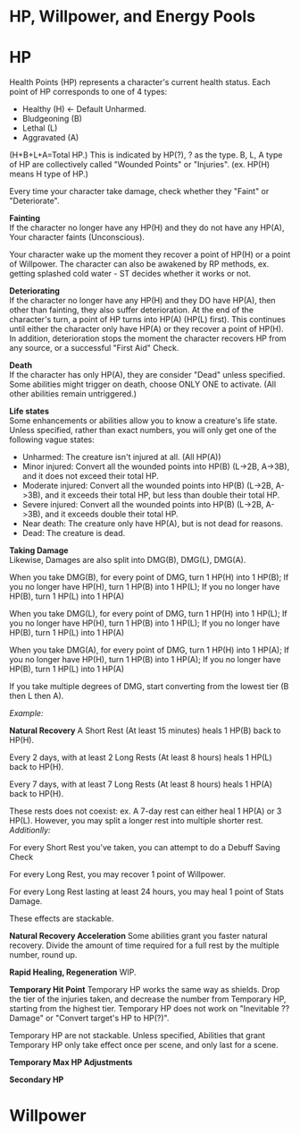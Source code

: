 # HP, Willpower, and Energy Pools

# HP 
Health Points (HP) represents a character's current health status. Each point of HP corresponds to one of 4 types: 

- Healthy (H) <- Default Unharmed.
- Bludgeoning (B)
- Lethal (L)
- Aggravated (A)

(H+B+L+A=Total HP.)
This is indicated by HP(?), ? as the type.
B, L, A type of HP are collectively called "Wounded Points" or "Injuries". 
(ex. HP(H) means H type of HP.)

Every time your character take damage, check whether they "Faint" or "Deteriorate".

**Fainting** <br>
If the character no longer have any HP(H) and they do not have any HP(A), Your character faints (Unconscious).

Your character wake up the moment they recover a point of HP(H) or a point of Willpower.
The character can also be awakened by RP methods, ex. getting splashed cold water - ST decides whether it works or not.


**Deteriorating** <br>
If the character no longer have any HP(H) and they DO have HP(A), then other than fainting, they also suffer deterioration. At the end of the character's turn, a point of HP turns into HP(A) (HP(L) first). This continues until either the character only have HP(A) or they recover a point of HP(H). In addition, deterioration stops the moment the character recovers HP from any source, or a successful "First Aid" Check. 

**Death** <br>
If the character has only HP(A), they are consider "Dead" unless specified. Some abilities might trigger on death, choose ONLY ONE to activate. (All other abilities remain untriggered.)

**Life states** <br>
Some enhancements or abilities allow you to know a creature's life state. Unless specified, rather than exact numbers, you will only get one of the following vague states:

- Unharmed: The creature isn't injured at all. (All HP(A))
- Minor injured: Convert all the wounded points into HP(B) (L->2B, A->3B), and it does not exceed their total HP.
- Moderate injured: Convert all the wounded points into HP(B) (L->2B, A->3B), and it exceeds their total HP, but less than double their total HP.
- Severe injured: Convert all the wounded points into HP(B) (L->2B, A->3B), and it exceeds double their total HP.
- Near death: The creature only have HP(A), but is not dead for reasons.
- Dead: The creature is dead.

**Taking Damage** <br>
Likewise, Damages are also split into DMG(B), DMG(L), DMG(A).


When you take DMG(B), for every point of DMG, turn 1 HP(H) into 1 HP(B); If you no longer have HP(H), turn 1 HP(B) into 1 HP(L); If you no longer have HP(B), turn 1 HP(L) into 1 HP(A) 

When you take DMG(L), for every point of DMG, turn 1 HP(H) into 1 HP(L); If you no longer have HP(H), turn 1 HP(B) into 1 HP(L); If you no longer have HP(B), turn 1 HP(L) into 1 HP(A) 

When you take DMG(A), for every point of DMG, turn 1 HP(H) into 1 HP(A); If you no longer have HP(H), turn 1 HP(B) into 1 HP(A); If you no longer have HP(B), turn 1 HP(L) into 1 HP(A) 

If you take multiple degrees of DMG, start converting from the lowest tier (B then L then A).

*Example:*

**Natural Recovery**
A Short Rest (At least 15 minutes) heals 1 HP(B) back to HP(H).

Every 2 days, with at least 2 Long Rests (At least 8 hours) heals 1 HP(L) back to HP(H).

Every 7 days, with at least 7 Long Rests (At least 8 hours) heals 1 HP(A) back to HP(H).

These rests does not coexist: ex. A 7-day rest can either heal 1 HP(A) or 3 HP(L).
However, you may split a longer rest into multiple shorter rest.
_Additionlly:_

For every Short Rest you've taken, you can attempt to do a Debuff Saving Check

For every Long Rest, you may recover 1 point of Willpower.

For every Long Rest lasting at least 24 hours, you may heal 1 point of Stats Damage.

These effects are stackable.

**Natural Recovery Acceleration**
Some abilities grant you faster natural recovery. Divide the amount of time required for a full rest by the multiple number, round up. 

**Rapid Healing, Regeneration**
WIP.

**Temporary Hit Point**
Temporary HP works the same way as shields. Drop the tier of the injuries taken, and decrease the number from Temporary HP, starting from the highest tier.
Temporary HP does not work on "Inevitable ?? Damage" or "Convert target's HP to HP(?)".

Temporary HP are not stackable. Unless specified, Abilities that grant Temporary HP only take effect once per scene, and only last for a scene.

**Temporary Max HP Adjustments**



**Secondary HP**


# Willpower
